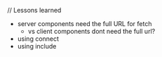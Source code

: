// Lessons learned

- server components need the full URL for fetch
  - vs client components dont need the full url?
- using connect
- using include
